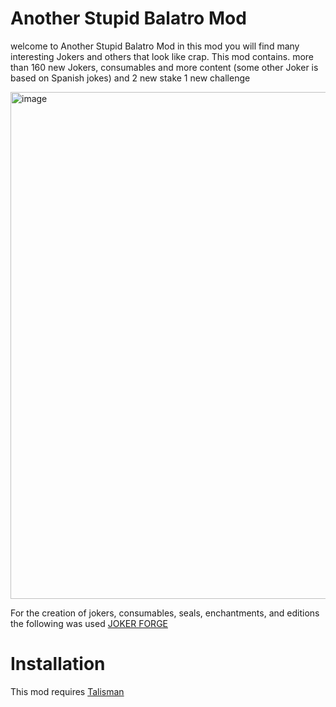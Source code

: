 # Another Stupid Balatro Mod
welcome to Another Stupid Balatro Mod in this mod you will find many interesting Jokers and others that look like crap. This mod contains. more than 160 new Jokers, consumables and more content
(some other Joker is based on Spanish jokes)
and
2 new stake
1 new challenge

<img width="887" height="811" alt="image" src="https://github.com/user-attachments/assets/512958e6-adcd-436f-8df0-9a2bc1a76a05" />


For the creation of jokers, consumables, seals, enchantments, and editions the following was used [JOKER FORGE](https://jokerforge.jaydchw.com/overview)

# Installation
This mod requires [Talisman](https://github.com/SpectralPack/Talisman)





